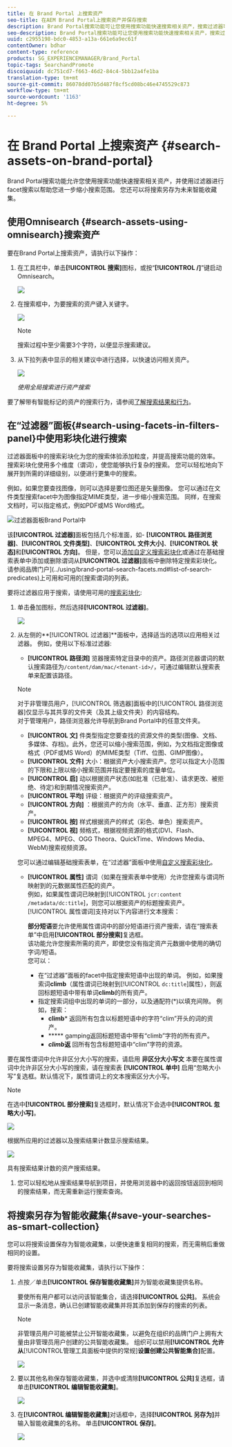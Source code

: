 ```yaml
---
title: 在 Brand Portal 上搜索资产
seo-title: 在AEM Brand Portal上搜索资产并保存搜索
description: Brand Portal搜索功能可让您使用搜索功能快速搜索相关资产，搜索过滤器可帮助您进一步缩小搜索范围。 将搜索保存为智能收藏集以供将来使用。
seo-description: Brand Portal搜索功能可让您使用搜索功能快速搜索相关资产，搜索过滤器可帮助您进一步缩小搜索范围。 将搜索保存为智能收藏集以供将来使用。
uuid: c2955198-bdc0-4853-a13a-661e6a9ec61f
contentOwner: bdhar
content-type: reference
products: SG_EXPERIENCEMANAGER/Brand_Portal
topic-tags: SearchandPromote
discoiquuid: dc751cd7-f663-46d2-84c4-5bb12a4fe1ba
translation-type: tm+mt
source-git-commit: 86078dd07b5d487f8cf5cd08bc46e4745529c873
workflow-type: tm+mt
source-wordcount: '1163'
ht-degree: 5%

---
```



# 在 Brand Portal 上搜索资产 {#search-assets-on-brand-portal}

Brand Portal搜索功能允许您使用搜索功能快速搜索相关资产，并使用过滤器进行facet搜索以帮助您进一步缩小搜索范围。 您还可以将搜索另存为未来智能收藏集。

## 使用Omnisearch {#search-assets-using-omnisearch}搜索资产

要在Brand Portal上搜索资产，请执行以下操作：

1. 在工具栏中，单击&#x200B;**[!UICONTROL 搜索]**&#x200B;图标，或按“**[!UICONTROL /]**”键启动Omnisearch。

   ![](assets/omnisearchicon-1.png)

1. 在搜索框中，为要搜索的资产键入关键字。

   ![](assets/omnisearch.png)

   >[!NOTE]
   >
   >搜索过程中至少需要3个字符，以便显示搜索建议。

1. 从下拉列表中显示的相关建议中进行选择，以快速访问相关资产。

   ![](assets/assets-search-result.png)

   *使用全局搜索进行资产搜索*

要了解带有智能标记的资产的搜索行为，请参阅[了解搜索结果和行为](https://helpx.adobe.com/experience-manager/6-5/assets/using/search-assets.html)。

## 在“过滤器”面板{#search-using-facets-in-filters-panel}中使用彩块化进行搜索

过滤器面板中的搜索彩块化为您的搜索体验添加粒度，并提高搜索功能的效率。 搜索彩块化使用多个维度（谓词），使您能够执行复杂的搜索。 您可以轻松地向下展开到所需的详细级别，以便进行更集中的搜索。

例如，如果您要查找图像，则可以选择是要位图还是矢量图像。 您可以通过在文件类型搜索facet中为图像指定MIME类型，进一步缩小搜索范围。 同样，在搜索文档时，可以指定格式，例如PDF或MS Word格式。<br />

![过滤器面板Brand Portal中](assets/file-type-search.png "的“过滤器”面板")

该&#x200B;**[!UICONTROL 过滤器]**&#x200B;面板包括几个标准面，如- **[!UICONTROL 路径浏览器]**、**[!UICONTROL 文件类型]**、**[!UICONTROL 文件大小]**、**[!UICONTROL 状态]**&#x200B;和&#x200B;**[!UICONTROL 方向]**。 但是，您可以[添加自定义搜索彩块化](../using/brand-portal-search-facets.md)或通过在基础搜索表单中添加或删除谓词从&#x200B;**[!UICONTROL 过滤器]**&#x200B;面板中删除特定搜索彩块化。 请参阅品牌门户](../using/brand-portal-search-facets.md#list-of-search-predicates)上可用和可用的[搜索谓词的列表。

要将过滤器应用于搜索，请使用可用的[搜索彩块化](../using/brand-portal-search-facets.md):

1. 单击叠加图标，然后选择&#x200B;**[!UICONTROL 过滤器]**。

   ![](assets/selectorrail.png)

1. 从左侧的&#x200B;**[!UICONTROL 过滤器]**面板中，选择适当的选项以应用相关过滤器。
例如，使用以下标准过滤器:

   * **[!UICONTROL 路径浏]** 览器搜索特定目录中的资产。路径浏览器谓词的默认搜索路径为`/content/dam/mac/<tenant-id>/`，可通过编辑默认搜索表单来配置该路径。
   >[!NOTE]
   >
   >对于非管理员用户，[!UICONTROL 筛选器]面板中的[!UICONTROL 路径浏览器]仅显示与其共享的文件夹（及其上级文件夹）的内容结构。\
   >对于管理用户，路径浏览器允许导航到Brand Portal中的任意文件夹。

   * **[!UICONTROL 文]** 件类型指定您要查找的资源文件的类型(图像、文档、多媒体、存档)。此外，您还可以缩小搜索范围，例如，为文档指定图像或格式（PDF或MS Word）的MIME类型（Tiff、位图、GIMP图像）。
   * **[!UICONTROL 文件]** 大小：根据资产大小搜索资产。您可以指定大小范围的下限和上限以缩小搜索范围并指定要搜索的度量单位。
   * **[!UICONTROL 启]** 动以根据资产状态(如批准（已批准）、请求更改、被拒绝、待定)和到期情况搜索资产。
   * **[!UICONTROL 平均]** 评级：根据资产的评级搜索资产。
   * **[!UICONTROL 方向]** ：根据资产的方向（水平、垂直、正方形）搜索资产。
   * **[!UICONTROL 按]** 样式根据资产的样式（彩色、单色）搜索资产。
   * **[!UICONTROL 视]** 频格式，根据视频资源的格式(DVI、Flash、MPEG4、MPEG、OGG Theora、QuickTime、Windows Media、WebM)搜索视频资源。

   您可以通过编辑基础搜索表单，在“过滤器”面板中使用[自定义搜索彩块化](../using/brand-portal-search-facets.md)。

   * **[!UICONTROL 属性]** 谓词（如果在搜索表单中使用）允许您搜索与谓词所映射到的元数据属性匹配的资产。\
      例如，如果属性谓词已映射到[!UICONTROL `jcr:content /metadata/dc:title`]，则您可以根据资产的标题搜索资产。\
      [!UICONTROL 属性谓词]支持对以下内容进行文本搜索：

      **部分短语**&#x200B;要允许使用属性谓词中的部分短语进行资产搜索，请在“搜索表单”中启用&#x200B;**[!UICONTROL 部分搜索]**&#x200B;复选框。\
      该功能允许您搜索所需的资产，即使您没有指定资产元数据中使用的确切字词/短语。\
      您可以：
      * 在“过滤器”面板的facet中指定搜索短语中出现的单词。 例如，如果搜索词&#x200B;**climb**（属性谓词已映射到[!UICONTROL `dc:title`]属性），则返回标题短语中带有单词&#x200B;**climb**&#x200B;的所有资产。
      * 指定搜索词组中出现的单词的一部分，以及通配符(*)以填充间隙。
例如，搜索：
         * **climb*** 返回所有包含以标题短语中的字符“clim”开头的词的资产。
         * ***** gamping返回标题短语中带有“climb”字符的所有资产。
         * ***climb*返** 回所有包含标题短语中“clim”字符的资源。

要在属性谓词中允许非区分大小写的搜索，请启用       **非区分大小写文**
本要在属性谓词中允许非区分大小写的搜索，请在搜索表 **[!UICONTROL 单中]** 启用“忽略大小写”复选框。默认情况下，属性谓词上的文本搜索区分大小写。
   >[!NOTE]
   >
   >在选中&#x200B;**[!UICONTROL 部分搜索]**&#x200B;复选框时，默认情况下会选中&#x200B;**[!UICONTROL 忽略大小写]**。

   ![](assets/wildcard-prop-1.png)

   根据所应用的过滤器以及搜索结果计数显示搜索结果。

   ![](assets/omnisearch-with-filters.png)

   具有搜索结果计数的资产搜索结果。

1. 您可以轻松地从搜索结果导航到项目，并使用浏览器中的返回按钮返回到相同的搜索结果，而无需重新运行搜索查询。

## 将搜索另存为智能收藏集{#save-your-searches-as-smart-collection}

您可以将搜索设置保存为智能收藏集，以便快速重复相同的搜索，而无需稍后重做相同的设置。

要将搜索设置另存为智能收藏集，请执行以下操作：

1. 点按／单击&#x200B;**[!UICONTROL 保存智能收藏集]**&#x200B;并为智能收藏集提供名称。

   要使所有用户都可以访问该智能集合，请选择&#x200B;**[!UICONTROL 公共]**。 系统会显示一条消息，确认已创建智能收藏集并将其添加到保存的搜索的列表。

   >[!NOTE]
   >
   >非管理员用户可能被禁止公开智能收藏集，以避免在组织的品牌门户上拥有大量由非管理员用户创建的公共智能收藏集。 组织可以禁用&#x200B;**[!UICONTROL 允许从**[!UICONTROL &#x200B;管理工具面板中提供的常规&#x200B;]**设置创建公共智能集合]**&#x200B;配置。

   ![](assets/save_smartcollectionui.png)

1. 要以其他名称保存智能收藏集，并选中或清除&#x200B;**[!UICONTROL 公共]**&#x200B;复选框，请单击&#x200B;**[!UICONTROL 编辑智能收藏集]**。

   ![](assets/edit_smartcollection.png)

1. 在&#x200B;**[!UICONTROL 编辑智能收藏集]**&#x200B;对话框中，选择&#x200B;**[!UICONTROL 另存为]**&#x200B;并输入智能收藏集的名称。 单击&#x200B;**[!UICONTROL 保存]**。

   ![](assets/saveas_smartsearch.png)
